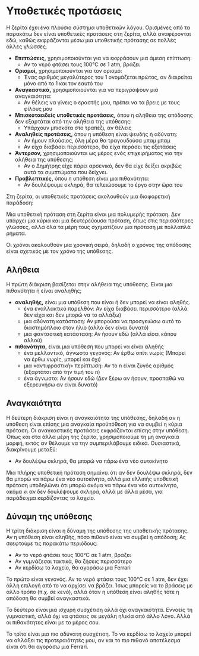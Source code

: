 # Υποθετικές προτάσεις

Η ζερίτα έχει ένα πλούσιο σύστημα υποθετικών λόγου.
Ορισμένες από τα παρακάτω δεν είναι υποθετικές προτάσεις στη ζερίτα, αλλά αναφέρονται εδώ, καθώς εκφράζονται μέσω μια υποθετικής πρότασης σε πολλές άλλες γλώσσες.

- **Επιπτώσεις,** χρησιμοποιούνται για να εκφράσουν μια άμεση επίπτωση:
    - Αν το νερό φτάσει τους 100°C σε 1 atm, βράζει
- **Ορισμοί,** χρησιμοποιούνται για τον ορισμό:
    - Ένας αριθμός μεγαλύτερος του 1 ονομάζεται πρώτος, αν διαιρείται μόνο από το 1 και τον εαυτό του
- **Αναγκαστικά,** χρησιμοποιούνται για να περιγράψουν μια αναγκαιότητα:
    - Αν θέλεις να γίνεις ο εραστής μου, πρέπει να τα βρεις με τους φίλους μου
- **Μπισκοτοειδείς υποθετικές προτάσεις,** όπου η αλήθεια της απόδοσης δεν εξαρτάται από την αλήθεια της υπόθεσης:
    - Υπάρχουν μπισκότα στο τραπέζι, αν θέλεις
- **Αναληθείς προτάσεις,** όπου η υπόθεση είναι ψευδής ή αδύνατη:
    - Αν ήμουν πλούσιος, όλη μέρα θα τραγουδούσα μπαμ μπαμ
    - Αν είχα διαβάσει περισσότερο, θα είχα περάσει τις εξετάσεις
- **Άντερσον,** χρησιμοποιούνται ως μέρος ενός επιχειρήματος για την αλήθεια της υπόθεσης:
    - Αν ο Δημήτρης είχε πάρει αρσενικό, δεν θα είχε δείξει ακριβώς αυτά τα συμπτώματα που δείχνει.
- **Προβλεπτικές,** όπου η υπόθεση είναι μια πιθανότητα:
    - Αν δουλέψουμε σκληρά, θα τελειώσουμε το έργο στην ώρα του

Στη ζερίτα, οι υποθετικές προτάσεις ακολουθούν μια διαφορετική παράδοση:

Μια υποθετική πρόταση στη ζερίτα είναι μια πολυμερής πρόταση.
Δεν υπάρχει μια κύρια και μια δευτερεύουσα πρόταση, όπως στις περισσότερες γλώσσες, αλλά όλα τα μέρη τους σχηματίζουν μια πρόταση με πολλαπλά ρήματα.

Οι χρόνοι ακολουθούν μια χρονική σειρά, δηλαδή ο χρόνος της απόδοσης είναι σχετικός με τον χρόνο της υπόθεσης.

## Αλήθεια

Η πρώτη διάκριση βασίζεται στην αλήθεια της υπόθεσης.
Είναι μια πιθανότητα ή είναι αναληθής;

- **αναληθής,** είναι μια υπόθεση που είναι ή δεν μπορεί να είναι αληθής.
    - ένα εναλλακτικό παρελθόν: Αν είχα διαβάσει περισσότερο (αλλά δεν είχα και δεν μπορώ να το αλλάξω)
    - μια αδύνατη κατάσταση: Αν μπορούσα να προσγειώσω αυτό το διαστημόπλοιο στον ήλιο (αλλά δεν είναι δυνατό)
    - μια φανταστική κατάσταση: Αν ήσουν εδώ (αλλά είσαι κάπου αλλού)
- **πιθανότητα,** είναι μια υπόθεση που μπορεί να είναι αληθής
    - ένα μελλοντικό, άγνωστο γεγονός: Αν έρθω σπίτι νωρίς (Μπορεί να έρθω νωρίς, μπορεί και όχι)
    - μια «αντιφραστική» περίπτωση: Αν το n είναι ζυγός αριθμός (εξαρτάται από την τιμή του n)
    - ένα άγνωστο: Αν ήσουν εδώ (Δεν ξέρω αν ήσουν, προσπαθώ να εξερευνήσω αν είναι δυνατό)

## Αναγκαιότητα

Η δεύτερη διάκριση είναι η αναγκαιότητα της υπόθεσης, δηλαδή αν η υπόθεση είναι επίσης μια αναγκαία προϋπόθεση για να συμβεί η κύρια πρόταση.
Οι αναγκαστικές προτάσεις εκφράζονται επίσης στην υπόθεση.
Όπως και στα άλλα μέρη της ζερίτα, χρησιμοποιούμε τη μη αναγκαία μορφή, εκτός αν θέλουμε να την συμπεριλάβουμε ειδικά.
Ουσιαστικά, διακρίνουμε μεταξύ:

- Αν δουλέψω σκληρά, θα μπορώ να πάρω ένα νέο αυτοκίνητο

Μια πλήρης υποθετική πρόταση σημαίνει ότι αν δεν δουλέψω σκληρά, δεν θα μπορώ να πάρω ένα νέο αυτοκίνητο, αλλά μια ελλιπής υποθετική πρόταση υποδηλώνει ότι μπορώ ακόμα να πάρω ένα νέο αυτοκίνητο, ακόμα κι αν δεν δουλέψουμε σκληρά, αλλά με άλλα μέσα, για παράδειγμα κερδίζοντας το λαχείο.

## Δύναμη της υπόθεσης

Η τρίτη διάκριση είναι η δύναμη της υπόθεσης της υποθετικής πρότασης.
Αν η υπόθεση είναι αληθής, πόσο πιθανό είναι να συμβεί η απόδοση;
Ας σκεφτούμε τις παρακάτω περιόδους:

- Αν το νερό φτάσει τους 100°C σε 1 atm, βράζει
- Αν γυμνάζεσαι τακτικά, θα ζήσεις περισσότερο
- Αν κερδίσω το λαχείο, θα αγοράσω μια Ferrari

Το πρώτο είναι γεγονός.
Αν το νερό φτάσει τους 100°C σε 1 atm, δεν έχει άλλη επιλογή από το να αρχίσει να βράζει.
Ίσως μπορείς να το βράσεις με άλλο τρόπο (π.χ. σε κενό), αλλά όταν η υπόθεση είναι αληθής τότε η απόδοση θα συμβεί αναγκαστικά.

Το δεύτερο είναι μια ισχυρή συσχέτιση αλλά όχι αναγκαιότητα. Εννοείς τη γυμναστική, αλλά όχι να φτάσεις σε μεγάλη ηλικία από άλλο λόγο.
Αλλά οι πιθανότητες είναι με το μέρος σου.

Το τρίτο είναι μια πιο αδύνατη συσχέτιση.
Το να κερδίσω το λαχείο μπορεί να αλλάξει τις προτεραιότητές μου, αν και το πιο πιθανό αποτέλεσμα είναι ότι θα αγοράσω μια Ferrari.
